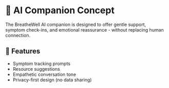 # 🧠 AI Companion Concept

The BreatheWell AI companion is designed to offer gentle support, symptom check-ins, and emotional reassurance - without replacing human connection.

## 💬 Features
- Symptom tracking prompts
- Resource suggestions
- Empathetic conversation tone
- Privacy-first design (no data sharing)
